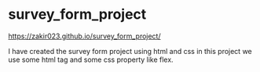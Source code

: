 # survey_form_project

https://zakir023.github.io/survey_form_project/


I have created the survey form project using html and css in this project we use some html tag and some css property like flex.
